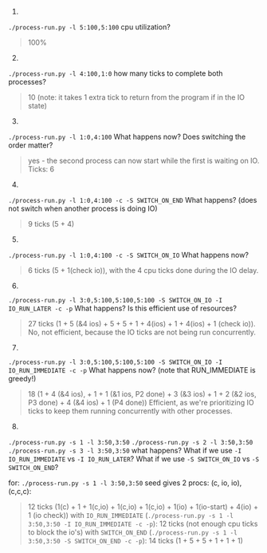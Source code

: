 1.
`./process-run.py -l 5:100,5:100`
cpu utilization?
> 100%

2.
`./process-run.py -l 4:100,1:0`
how many ticks to complete both processes?
> 10
(note: it takes 1 extra tick to return from the program if in the IO state)

3.
`./process-run.py -l 1:0,4:100`
What happens now? Does switching the order matter?
> yes - the second process can now start while the first is waiting on IO.
> Ticks: 6

4.
`./process-run.py -l 1:0,4:100 -c -S SWITCH_ON_END`
What happens?
(does not switch when another process is doing IO)
> 9 ticks (5 + 4)

5.
`./process-run.py -l 1:0,4:100 -c -S SWITCH_ON_IO`
What happens now?
> 6 ticks (5 + 1(check io)), with the 4 cpu ticks done during the IO delay.

6.
`./process-run.py -l 3:0,5:100,5:100,5:100 -S SWITCH_ON_IO -I IO_RUN_LATER -c -p`
What happens? Is this efficient use of resources?
> 27  ticks (1 + 5 (&4 ios) + 5 + 5 + 1 + 4(ios) + 1 + 4(ios) + 1 (check io)).
> No, not efficient, because the IO ticks are not being run concurrently.

7.
`./process-run.py -l 3:0,5:100,5:100,5:100 -S SWITCH_ON_IO -I IO_RUN_IMMEDIATE -c -p`
What happens now? (note that RUN_IMMEDIATE is greedy!)
> 18 (1 + 4 (&4 ios), + 1 + 1 (&1 ios, P2 done) + 3 (&3 ios) + 1 + 2 (&2 ios, P3 done) + 4 (&4 ios) + 1 (P4 done))
> Efficient, as we're prioritizing IO ticks to keep them running concurrently with other processes.

8.
`./process-run.py -s 1 -l 3:50,3:50`
`./process-run.py -s 2 -l 3:50,3:50`
`./process-run.py -s 3 -l 3:50,3:50`
what happens?
What if we use `-I IO_RUN_IMMEDIATE` vs `-I IO_RUN_LATER`?
What if we use `-S SWITCH_ON_IO` vs `-S SWITCH_ON_END`?


for: `./process-run.py -s 1 -l 3:50,3:50` seed gives 2 procs: (c, io, io), (c,c,c):
> 12 ticks (1(c) + 1 + 1(c,io) + 1(c,io) + 1(c,io) + 1(io) + 1(io-start) + 4(io) + 1 (io check))
with `IO_RUN_IMMEDIATE` (`./process-run.py -s 1 -l 3:50,3:50 -I IO_RUN_IMMEDIATE -c -p`):
> 12 ticks (not enough cpu ticks to block the io's)
with `SWITCH_ON_END` (`./process-run.py -s 1 -l 3:50,3:50 -S SWITCH_ON_END -c -p`):
> 14 ticks (1 + 5 + 5 + 1 + 1 + 1)
